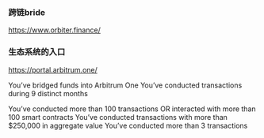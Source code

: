 
### 跨链bride 
https://www.orbiter.finance/

### 生态系统的入口
https://portal.arbitrum.one/


You’ve bridged funds into Arbitrum One
You’ve conducted transactions during 9 distinct months

You’ve conducted more than 100 transactions OR interacted with more than 100 smart contracts
You’ve conducted transactions with more than $250,000 in aggregate value
You’ve conducted more than 3 transactions


